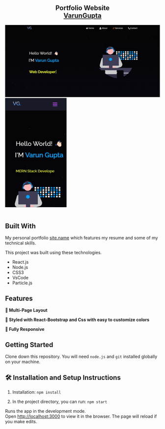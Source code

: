 <h2 align="center">
  Portfolio Website<br/>
  <a href="" target="_blank">VarunGupta</a>
</h2>
<div align="center">
  <img alt="Dekstop View of Main Page Picture" src="./Images/main-page.png" />
</div>
<div align="left">
  <img alt="Mobile View of Main page" src="./Images/main-page-ph.png" width="200px">
</div>

<br/>

## Built With

My personal portfolio <a href="#" target="_blank">site.name</a> which features my resume and some of my technical skills.<br/>

This project was built using these technologies.

- React.js
- Node.js
- CSS3
- VsCode
- Particle.js

## Features

**📖 Multi-Page Layout**

**🎨 Styled with React-Bootstrap and Css with easy to customize colors**

**📱 Fully Responsive**

## Getting Started

Clone down this repository. You will need `node.js` and `git` installed globally on your machine.

## 🛠 Installation and Setup Instructions

1. Installation: `npm install`

2. In the project directory, you can run: `npm start`

Runs the app in the development mode.\
Open [http://localhost:3000](http://localhost:3000) to view it in the browser.
The page will reload if you make edits.


